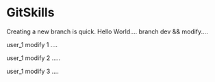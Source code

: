 # GitSkills
Creating a new branch is quick.
Hello World....
branch dev && modify....

user_1 modify 1 ....

user_1 modify 2 .....

user_1 modify 3 ....